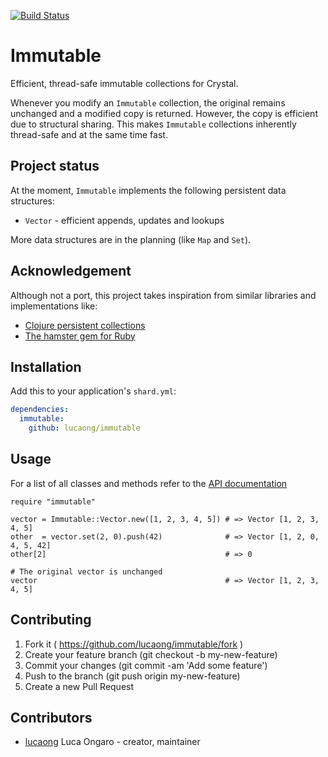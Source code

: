 [![Build Status](https://travis-ci.org/lucaong/immutable.svg?branch=master)](https://travis-ci.org/lucaong/immutable)

# Immutable

Efficient, thread-safe immutable collections for Crystal.

Whenever you modify an `Immutable` collection, the original remains unchanged
and a modified copy is returned. However, the copy is efficient due to
structural sharing. This makes `Immutable` collections inherently thread-safe
and at the same time fast.


## Project status

At the moment, `Immutable` implements the following persistent data structures:

  - `Vector` - efficient appends, updates and lookups

More data structures are in the planning (like `Map` and `Set`).


## Acknowledgement

Although not a port, this project takes inspiration from similar libraries and
implementations like:

  - [Clojure persistent collections](http://clojure.org/reference/data_structures)
  - [The hamster gem for Ruby](https://github.com/hamstergem/hamster)


## Installation

Add this to your application's `shard.yml`:

```yaml
dependencies:
  immutable:
    github: lucaong/immutable
```


## Usage

For a list of all classes and methods refer to the [API documentation](http://lucaong.github.io/immutable/api/)

```crystal
require "immutable"

vector = Immutable::Vector.new([1, 2, 3, 4, 5]) # => Vector [1, 2, 3, 4, 5]
other  = vector.set(2, 0).push(42)              # => Vector [1, 2, 0, 4, 5, 42]
other[2]                                        # => 0

# The original vector is unchanged
vector                                          # => Vector [1, 2, 3, 4, 5]
```


## Contributing

1. Fork it ( https://github.com/lucaong/immutable/fork )
2. Create your feature branch (git checkout -b my-new-feature)
3. Commit your changes (git commit -am 'Add some feature')
4. Push to the branch (git push origin my-new-feature)
5. Create a new Pull Request

## Contributors

- [lucaong](https://github.com/lucaong) Luca Ongaro - creator, maintainer
